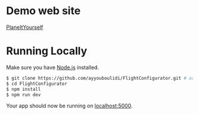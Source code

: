 # Demo web site

[PlaneItYourself](https://serene-mesa-31728.herokuapp.com/ )

# Running Locally

Make sure you have [Node.js](http://nodejs.org/) installed.

```sh
$ git clone https://github.com/ayyouboulidi/FlightConfigurator.git # or clone your own fork
$ cd FlightConfigurator
$ npm install
$ npm run dev
```

Your app should now be running on [localhost:5000](http://localhost:5000/).
